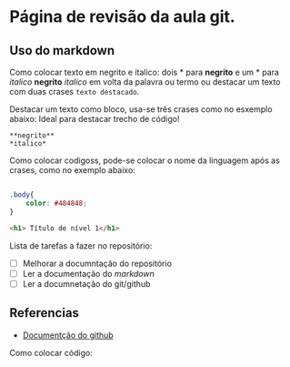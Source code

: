 # Página de revisão da aula git.
## Uso do markdown

Como colocar texto em negrito e italico: dois * para **negrito** e um * para *italico*
**negrito** *italico* em volta da palavra ou termo ou destacar um texto com duas crases ``texto destacado``.

Destacar um texto como bloco, usa-se três crases como no esxemplo abaixo:
Ideal para destacar trecho de código!

```
**negrito**
*italico*
```

Como colocar codigoss, pode-se colocar o nome da linguagem após as crases, como no exemplo abaixo:
```css

.body{
    color: #484848;
}
```
```html
<h1> Título de nível 1</h1>
```
Lista de tarefas a fazer no repositório:

 - [ ] Melhorar a documntação do repositório
 - [ ] Ler a documentação do *markdown*
 - [ ] Ler a documnetação do git/github

## Referencias

* [Documentção do github](https://docs.github.com/pt/get-started/writing-on-github/getting-started-with-writing-and-formatting-on-github/basic-writing-and-formatting-syntax#headings)

Como colocar código: